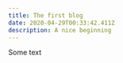 ```yaml
---
title: The first blog
date: 2020-04-29T00:33:42.411Z
description: A nice beginning
---
```

Some text